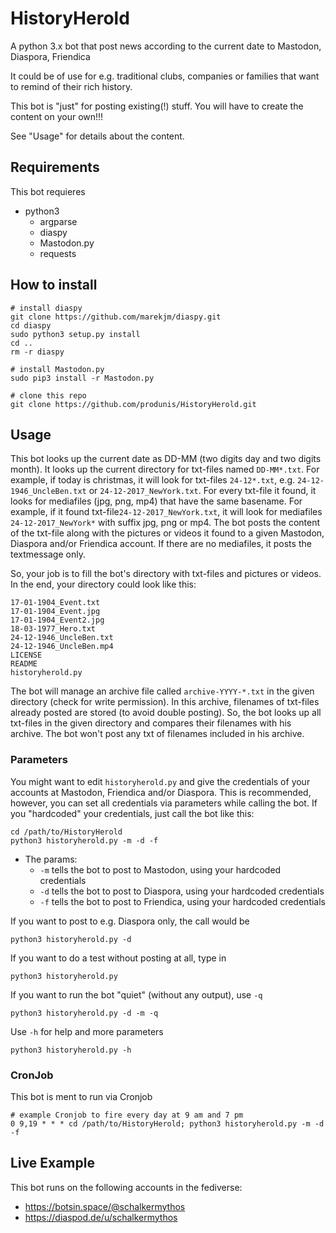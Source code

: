 # HistoryHerold
A python 3.x bot that post news according to the current date to Mastodon, Diaspora, Friendica

It could be of use for e.g. traditional clubs, companies or families that want to remind of their rich history. 

This bot is "just" for posting existing(!) stuff. You will have to create the content on your own!!! 

See "Usage" for details about the content.

## Requirements
This bot requieres
* python3
  * argparse
  * diaspy
  * Mastodon.py
  * requests

## How to install
```
# install diaspy
git clone https://github.com/marekjm/diaspy.git
cd diaspy
sudo python3 setup.py install
cd ..
rm -r diaspy

# install Mastodon.py
sudo pip3 install -r Mastodon.py

# clone this repo
git clone https://github.com/produnis/HistoryHerold.git
```

## Usage
This bot looks up the current date as DD-MM (two digits day and two digits month). It looks up the current directory for txt-files named `DD-MM*.txt`. For example, if today is christmas, it will look for txt-files `24-12*.txt`, e.g. `24-12-1946_UncleBen.txt` or `24-12-2017_NewYork.txt`.
For every txt-file it found, it looks for mediafiles (jpg, png, mp4) that have the same basename. For example, if it found txt-file`24-12-2017_NewYork.txt`, it will look for mediafiles `24-12-2017_NewYork*` with suffix jpg, png or mp4.
The bot posts the content of the txt-file along with the pictures or videos it found to a given Mastodon, Diaspora and/or Friendica account. 
If there are no mediafiles, it posts the textmessage only.

So, your job is to fill the bot's directory with txt-files and pictures or videos. In the end, your directory could look like this:
```
17-01-1904_Event.txt
17-01-1904_Event.jpg
17-01-1904_Event2.jpg
18-03-1977_Hero.txt
24-12-1946_UncleBen.txt
24-12-1946_UncleBen.mp4
LICENSE
README
historyherold.py
```

The bot will manage an archive file called `archive-YYYY-*.txt` in the given directory (check for write permission). In this archive, filenames of txt-files already posted are stored (to avoid double posting). So, the bot looks up all txt-files in the given directory and compares their filenames with his archive. The bot won't post any txt of filenames included in  his archive.

### Parameters
You might want to edit `historyherold.py` and give the credentials of your accounts at Mastodon, Friendica and/or Diaspora.
This is recommended, however, you can set all credentials via parameters while calling the bot.
If you "hardcoded" your credentials, just call the bot like this:
```
cd /path/to/HistoryHerold
python3 historyherold.py -m -d -f
```
* The params:
  * `-m` tells the bot to post to Mastodon, using your hardcoded credentials
  * `-d` tells the bot to post to Diaspora, using your hardcoded credentials
  * `-f` tells the bot to post to Friendica, using your hardcoded credentials

If you want to post to e.g. Diaspora only, the call would be
```
python3 historyherold.py -d
```

If you want to do a test without posting at all, type in
```
python3 historyherold.py
```

If you want to run the bot "quiet" (without any output), use `-q`
```
python3 historyherold.py -d -m -q
```

Use `-h` for help and more parameters
```
python3 historyherold.py -h
```


### CronJob
This bot is ment to run via Cronjob

```
# example Cronjob to fire every day at 9 am and 7 pm
0 9,19 * * * cd /path/to/HistoryHerold; python3 historyherold.py -m -d -f

```

## Live Example
This bot runs on the following accounts in the fediverse:
* https://botsin.space/@schalkermythos
* https://diaspod.de/u/schalkermythos
